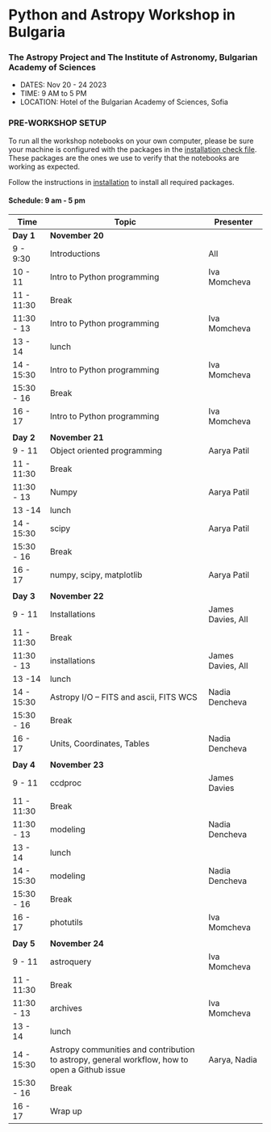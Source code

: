 # Python and Astropy Workshop in Bulgaria
### The Astropy Project and The Institute of Astronomy, Bulgarian Academy of Sciences

- DATES: Nov 20 - 24 2023
- TIME: 9 AM to 5 PM
- LOCATION: Hotel of the Bulgarian Academy of Sciences, Sofia

### PRE-WORKSHOP SETUP

To run all the workshop notebooks on your own computer, please be sure your machine is configured with the packages in the [installation check file](https://github.com/nden/astropy_bg_2023/blob/main/00_Install/environment.yml/). These packages are the ones we use to verify that the notebooks are working as expected.

Follow the instructions in
[installation](https://github.com/nden/astropy_bg_2023/blob/main/00_Install/Installation.md)
to install all required packages.

#### Schedule:  9 am - 5 pm

|Time         | Topic                  | Presenter     |
|-------------|------------------------|---------------|
| **Day 1**   | **November 20**        |               |
| 9 - 9:30    | Introductions          | All           |
| 10 - 11     | Intro to Python programming| Iva Momcheva|
| 11 - 11:30  | Break | |
| 11:30 - 13  | Intro to Python programming| Iva Momcheva|
| 13 - 14     | lunch                   |              |
| 14 - 15:30  | Intro to Python programming | Iva Momcheva         |
| 15:30 - 16  | Break                   |              |
| 16 - 17     | Intro to Python programming | Iva Momcheva         |
|             |                         |              |
| **Day 2**   | **November 21**        |               |
| 9 - 11      | Object oriented programming | Aarya Patil|
| 11 - 11:30  |  Break               |               |
| 11:30 - 13  | Numpy                | Aarya Patil     |
| 13 -14      | lunch          |    |
| 14 - 15:30  |  scipy  |  Aarya Patil|
| 15:30 - 16  | Break  | |
| 16 - 17     | numpy, scipy, matplotlib | Aarya Patil|
|             |                         |              |
| **Day 3**   | **November 22**        |               |
| 9 - 11      | Installations      | James Davies, All|
| 11 - 11:30  | Break        |   |
| 11:30 - 13  | installations | James Davies, All |
| 13 -14      | lunch | |
| 14 - 15:30  |  Astropy I/O – FITS and ascii, FITS WCS | Nadia Dencheva|
| 15:30 - 16  | Break | | 
| 16 - 17     | Units, Coordinates, Tables | Nadia Dencheva|
|             |                         |              |
| **Day 4**   | **November 23**        |   
| 9 - 11      | ccdproc | James Davies|
| 11 - 11:30  | Break | |
| 11:30 - 13  | modeling | Nadia Dencheva|
| 13 - 14     | lunch | |
| 14 - 15:30  | modeling| Nadia Dencheva |
| 15:30 - 16  | Break|  |
| 16 - 17     | photutils | Iva Momcheva|
|             |                         |              |
| **Day 5**   | **November 24**        |   
| 9 - 11      | astroquery | Iva Momcheva|
| 11 - 11:30  | Break| |
| 11:30 - 13  | archives | Iva Momcheva|
| 13 - 14     | lunch ||
| 14 - 15:30  | Astropy communities and contribution to astropy, general workflow, how to open a Github issue| Aarya, Nadia|
| 15:30 - 16  | Break | |
| 16 - 17     | Wrap up | |




